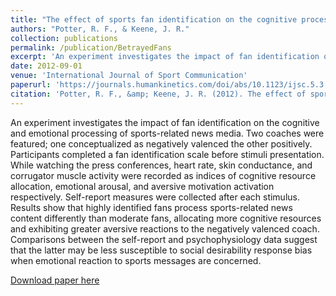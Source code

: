 ```yaml
---
title: "The effect of sports fan identification on the cognitive processing of sports news. "
authors: "Potter, R. F., & Keene, J. R."
collection: publications
permalink: /publication/BetrayedFans
excerpt: 'An experiment investigates the impact of fan identification on the cognitive and emotional processing of sports-related news media. Two coaches were featured; one conceptualized as negatively valenced the other positively. Participants completed a fan identification scale before stimuli presentation. While watching the press conferences, heart rate, skin conductance, and corrugator muscle activity were recorded as indices of cognitive resource allocation, emotional arousal, and aversive motivation activation respectively. Self-report measures were collected after each stimulus. Results show that highly identified fans process sports-related news content differently than moderate fans, allocating more cognitive resources and exhibiting greater aversive reactions to the negatively valenced coach. Comparisons between the self-report and psychophysiology data suggest that the latter may be less susceptible to social desirability response bias when emotional reaction to sports messages are concerned.'
date: 2012-09-01
venue: 'International Journal of Sport Communication'
paperurl: 'https://journals.humankinetics.com/doi/abs/10.1123/ijsc.5.3.348'
citation: 'Potter, R. F., &amp; Keene, J. R. (2012). The effect of sports fan identification on the cognitive processing of sports news. International Journal of Sport Communication, 5, 348-367. DOI:10.1123/ijsc.5.3.348.'
---
```

An experiment investigates the impact of fan identification on the cognitive and emotional processing of sports-related news media. Two coaches were featured; one conceptualized as negatively valenced the other positively. Participants completed a fan identification scale before stimuli presentation. While watching the press conferences, heart rate, skin conductance, and corrugator muscle activity were recorded as indices of cognitive resource allocation, emotional arousal, and aversive motivation activation respectively. Self-report measures were collected after each stimulus. Results show that highly identified fans process sports-related news content differently than moderate fans, allocating more cognitive resources and exhibiting greater aversive reactions to the negatively valenced coach. Comparisons between the self-report and psychophysiology data suggest that the latter may be less susceptible to social desirability response bias when emotional reaction to sports messages are concerned.

[Download paper here](https://journals.humankinetics.com/doi/abs/10.1123/ijsc.5.3.348)
